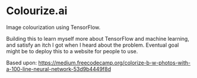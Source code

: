 # Colourize.ai
Image colourization using TensorFlow.

Building this to learn myself more about TensorFlow and machine learning, and satisfy an itch I got when I heard about the problem.
Eventual goal might be to deploy this to a website for people to use.

Based upon:
https://medium.freecodecamp.org/colorize-b-w-photos-with-a-100-line-neural-network-53d9b4449f8d
